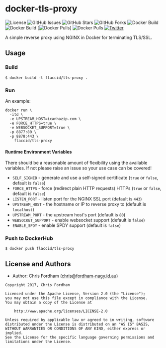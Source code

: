# docker-tls-proxy

![License][license]
![GitHub Issues][github-issues]
![GitHub Stars][github-stars]
![GitHub Forks][github-forks]
![Docker Build][docker-build]
![Docker Build][docker-build-status]
[![Docker Pulls][docker-pulls]]
![Docker Pulls][docker-pulls]
[![Twitter](https://img.shields.io/twitter/url/https/github.com/flaccid/docker-tls-proxy.svg?style=social)](https://twitter.com/intent/tweet?text=check%20out%20https://goo.gl/KS5vis&url=%5Bobject%20Object%5D)

A simple reverse proxy using NGINX in Docker for terminating TLS/SSL.

## Usage

### Build

    $ docker build -t flaccid/tls-proxy .

### Run

An example:

```
docker run \
  -itd \
  -e UPSTREAM_HOST=icanhazip.com \
  -e FORCE_HTTPS=true \
  -e WEBSOCKET_SUPPORT=true \
  -p 8877:80 \
  -p 8878:443 \
    flaccid/tls-proxy
```

#### Runtime Environment Variables

There should be a reasonable amount of flexibility using the available variables. If not please raise an issue so your use case can be covered!

- `SELF_SIGNED` - generate and use a self-signed certificate (`true` or `false`, default is `false`)
- `FORCE_HTTPS` - force (redirect plain HTTP requests) HTTPs (`true` or `false`, default is `false`)
- `LISTEN_PORT` - listen port for the NGINX SSL port (default is `443`)
- `UPSTREAM_HOST` - the hostname or IP to reverse proxy to (default is `localhost`)
- `UPSTREAM_PORT` - the upstream host's port (default is `80`)
- `WEBSOCKET_SUPPORT` - enable websocket support (default is `false`)
- `ENABLE_SPDY` - enable SPDY support (default is `false`)

### Push to DockerHub

    $ docker push flaccid/tls-proxy

License and Authors
-------------------
- Author: Chris Fordham (<chris@fordham-nagy.id.au>)

```text
Copyright 2017, Chris Fordham

Licensed under the Apache License, Version 2.0 (the "License");
you may not use this file except in compliance with the License.
You may obtain a copy of the License at

    http://www.apache.org/licenses/LICENSE-2.0

Unless required by applicable law or agreed to in writing, software
distributed under the License is distributed on an "AS IS" BASIS,
WITHOUT WARRANTIES OR CONDITIONS OF ANY KIND, either express or implied.
See the License for the specific language governing permissions and
limitations under the License.
```

[license]: https://img.shields.io/badge/license-Apache%202-blue.svg
[github-issues]: https://img.shields.io/github/issues/flaccid/docker-tls-proxy.svg
[github-forks]: https://img.shields.io/github/forks/flaccid/docker-tls-proxy.svg
[github-stars]: https://img.shields.io/github/stars/flaccid/docker-tls-proxy.svg
[docker-build]: https://img.shields.io/docker/automated/flaccid/tls-proxy.svg
[docker-build-status]: https://img.shields.io/docker/build/flaccid/tls-proxy.svg
[docker-pulls]: https://img.shields.io/docker/pulls/flaccid/tls-proxy.svg
